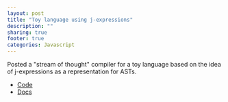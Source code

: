 ```yaml
---
layout: post
title: "Toy language using j-expressions"
description: ""
sharing: true
footer: true
categories: Javascript
---
```


Posted a "stream of thought" compiler for a toy language based
on the idea of j-expressions as a representation for ASTs.

* [Code]
* [Docs]

[Code]: http://github.com/srikumarks/jexpr
[Docs]: http://srikumarks.github.com/jexpr

